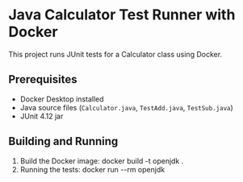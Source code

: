  # Java Calculator Test Runner with Docker

This project runs JUnit tests for a Calculator class using Docker.

## Prerequisites
- Docker Desktop installed
- Java source files (`Calculator.java`, `TestAdd.java`, `TestSub.java`)
- JUnit 4.12 jar


## Building and Running

1. Build the Docker image:
    docker build -t openjdk .
2. Running the tests:
   docker run --rm openjdk
